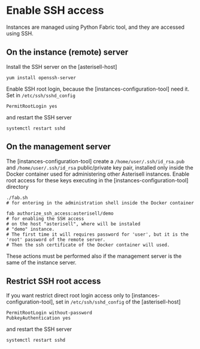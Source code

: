 # Enable SSH access

Instances are managed using Python Fabric tool, and they are accessed using SSH.

## On the instance (remote) server

Install the SSH server on the [asterisell-host]

```
yum install openssh-server
```

Enable SSH root login, because the [instances-configuration-tool] need it. Set in ``/etc/ssh/sshd_config``

```
PermitRootLogin yes
```

and restart the SSH server

```
systemctl restart sshd
```

## On the management server

The [instances-configuration-tool] create a ``/home/user/.ssh/id_rsa.pub`` and ``/home/user/.ssh/id_rsa`` public/private key pair, installed only inside the Docker container used for administering other Asterisell instances. Enable root access for these keys executing in the [instances-configuration-tool] directory

```
./fab.sh
# for entering in the administration shell inside the Docker container

fab authorize_ssh_access:asterisell/demo
# for enabling the SSH access 
# on the host "asterisell", where will be instaled
# "demo" instance.
# The first time it will requires password for 'user', but it is the 'root' password of the remote server.
# Then the ssh certificate of the Docker container will used.
```

These actions must be performed also if the management server is the same of the instance server.

## Restrict SSH root access

If you want restrict direct root login access only to [instances-configuration-tool], set in ``/etc/ssh/sshd_config`` of the [asterisell-host]

```
PermitRootLogin without-password
PubkeyAuthentication yes
```

and restart the SSH server

```
systemctl restart sshd
```
